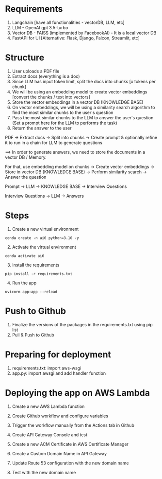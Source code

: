 # Requirements

1. Langchain [have all functionalities - vectorDB, LLM, etc]
2. LLM - OpenAI gpt 3.5-turbo
3. Vector DB - FAISS (implemented by FacebookAI) - It is a local vector DB
4. FastAPI for UI [Alternative: Flask, Django, Falcon, Streamlit, etc]


# Structure
1. User uploads a PDF file
2. Extract docs (everything is a doc)
3. Since LLM has input token limit, split the docs into chunks [x tokens per chunk]
4. We will be using an embedding model to create vector embeddings [convert the chunks / text into vectors]
5. Store the vector embeddings in a vector DB (KNOWLEDGE BASE)
6. On vector embeddings, we will be using a similarity search algorithm to find the most similar chunks to the user's question
7. Pass the most similar chunks to the LLM to answer the user's question (Set a prompt here for the LLM to performs the task)
8. Return the answer to the user

PDF -> Extract docs -> Split into chunks -> Create prompt & optionally refine it to run in a chain for LLM to generate questions

==> In order to generate answers, we need to store the documents in a vector DB / Memory.

For that, use embedding model on chunks -> Create vector embeddings -> Store in vector DB (KNOWLEDGE BASE) -> Perform similarity search -> Answer the question

Prompt -> LLM  -> KNOWLEDGE BASE -> Interview Questions

Interview Questions -> LLM -> Answers


# Steps

1. Create a new virtual environment
```
conda create -n ai6 python=3.10 -y
```

2. Activate the virtual environment
```
conda activate ai6
```

3. Install the requirements
```
pip install -r requirements.txt
```

4. Run the app
```
uvicorn app:app --reload
```

# Push to Github

1. Finalize the versions of the packages in the requirements.txt using pip list
2. Pull & Push to Github

# Preparing for deployment
1. requirements.txt: import aws-wsgi 
2. app.py: import awsgi and add handler function

# Deploying the app on AWS Lambda

1. Create a new AWS Lambda function
2. Create Github workflow and configure  variables
3. Trigger the workflow manually from the Actions tab in Github

4. Create API Gateway Console and test

5. Create a new ACM Certificate in AWS Certificate Manager

6. Create a Custom Domain Name in API Gateway

7. Update Route 53 configuration with the new domain name

10. Test with the new domain name
